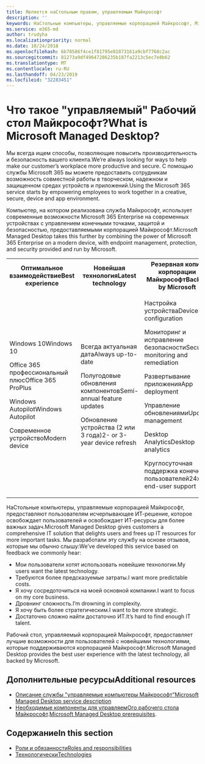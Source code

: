 ```yaml
---
title: Является наСтольным правом, управляемым Майкрософт
description: ''
keywords: НаСтольные компьютеры, управляемые корпорацией Майкрософт, Microsoft 365, служба, документация
ms.service: m365-md
author: trudyha
ms.localizationpriority: normal
ms.date: 10/24/2018
ms.openlocfilehash: 6b78586f4ce1f81795e01873161a9cbf7768c2ac
ms.sourcegitcommit: 81273a9df49647286235b187fa2213c5ec7e8b62
ms.translationtype: MT
ms.contentlocale: ru-RU
ms.lasthandoff: 04/23/2019
ms.locfileid: "32283451"
---
```

# <a name="what-is-microsoft-managed-desktop"></a><span data-ttu-id="422f6-103">Что такое "управляемый" Рабочий стол Майкрософт?</span><span class="sxs-lookup"><span data-stu-id="422f6-103">What is Microsoft Managed Desktop?</span></span>

<!--from Overview-->

<span data-ttu-id="422f6-104">Мы всегда ищем способы, позволяющие повысить производительность и безопасность вашего клиента.</span><span class="sxs-lookup"><span data-stu-id="422f6-104">We’re always looking for ways to help make our customer’s workplace more productive and secure.</span></span> <span data-ttu-id="422f6-105">С помощью службы Microsoft 365 вы можете предоставить сотрудникам возможность совместной работы в творческом, надежном и защищенном средах устройств и приложений.</span><span class="sxs-lookup"><span data-stu-id="422f6-105">Using the Microsoft 365 service starts by empowering employees to work together in a creative, secure, device and app environment.</span></span>

<span data-ttu-id="422f6-106">Компьютер, на котором реализована служба Майкрософт, использует современные возможности Microsoft 365 Enterprise на современных устройствах с управлением конечными точками, защитой и безопасностью, предоставляемыми корпорацией Майкрософт.</span><span class="sxs-lookup"><span data-stu-id="422f6-106">Microsoft Managed Desktop takes this further by combining the power of Microsoft 365 Enterprise on a modern device, with endpoint management, protection, and security provided and run by Microsoft.</span></span>


<table>
<tr><th><span data-ttu-id="422f6-107">Оптимальное взаимодействие</span><span class="sxs-lookup"><span data-stu-id="422f6-107">Best experience</span></span></th><th><span data-ttu-id="422f6-108">Новейшая технология</span><span class="sxs-lookup"><span data-stu-id="422f6-108">Latest technology</span></span></th><th><span data-ttu-id="422f6-109">Резервная копия корпорации Майкрософт</span><span class="sxs-lookup"><span data-stu-id="422f6-109">Backed by Microsoft</span></span></th></tr>
<tr><td><p><span data-ttu-id="422f6-110">Windows 10</span><span class="sxs-lookup"><span data-stu-id="422f6-110">Windows 10</span></span></p><p><span data-ttu-id="422f6-111">Office 365 профессиональный плюс</span><span class="sxs-lookup"><span data-stu-id="422f6-111">Office 365 ProPlus</span></span></p><p></p><p><span data-ttu-id="422f6-112">Windows Autopilot</span><span class="sxs-lookup"><span data-stu-id="422f6-112">Windows Autopilot</span></span></p><p><span data-ttu-id="422f6-113">Современное устройство</span><span class="sxs-lookup"><span data-stu-id="422f6-113">Modern device</span></span></p></td><td><p><span data-ttu-id="422f6-114">Всегда актуальная дата</span><span class="sxs-lookup"><span data-stu-id="422f6-114">Always up-to-date</span></span></p><p><span data-ttu-id="422f6-115">Полугодовые обновления компонентов</span><span class="sxs-lookup"><span data-stu-id="422f6-115">Semi-annual feature updates</span></span> </p><p><span data-ttu-id="422f6-116">Обновление устройства (2 или 3 года)</span><span class="sxs-lookup"><span data-stu-id="422f6-116">2- or 3-year device refresh</span></span></p></td><td><p><span data-ttu-id="422f6-117">Настройка устройства</span><span class="sxs-lookup"><span data-stu-id="422f6-117">Device configuration</span></span></p><p><span data-ttu-id="422f6-118">Мониторинг и исправление безопасности</span><span class="sxs-lookup"><span data-stu-id="422f6-118">Security monitoring and remediation</span></span></p><p><span data-ttu-id="422f6-119">Развертывание приложения</span><span class="sxs-lookup"><span data-stu-id="422f6-119">App deployment</span></span></p><p><span data-ttu-id="422f6-120">Управление обновлениями</span><span class="sxs-lookup"><span data-stu-id="422f6-120">Update management</span></span></p><p><span data-ttu-id="422f6-121">Desktop Analytics</span><span class="sxs-lookup"><span data-stu-id="422f6-121">Desktop analytics</span></span></p><p><span data-ttu-id="422f6-122">Круглосуточная поддержка конечных пользователей</span><span class="sxs-lookup"><span data-stu-id="422f6-122">24x7 end-user support</span></span></p></td></tr>
</table>

<span data-ttu-id="422f6-123">НаСтольные компьютеры, управляемые корпорацией Майкрософт, предоставляют пользователям исчерпывающее ИТ-решение, которое освобождает пользователей и освобождает ИТ-ресурсы для более важных задач.</span><span class="sxs-lookup"><span data-stu-id="422f6-123">Microsoft Managed Desktop gives customers a comprehensive IT solution that delights users and frees up IT resources for more important tasks.</span></span> <span data-ttu-id="422f6-124">Мы разработали эту службу на основе отзывов, которые мы обычно слышу:</span><span class="sxs-lookup"><span data-stu-id="422f6-124">We’ve developed this service based on feedback we commonly hear:</span></span>
- <span data-ttu-id="422f6-125">Мои пользователи хотят использовать новейшие технологии.</span><span class="sxs-lookup"><span data-stu-id="422f6-125">My users want the latest technology.</span></span>
- <span data-ttu-id="422f6-126">Требуются более предсказуемые затраты.</span><span class="sxs-lookup"><span data-stu-id="422f6-126">I want more predictable costs.</span></span>
- <span data-ttu-id="422f6-127">Я хочу сосредоточиться на моей основной компании.</span><span class="sxs-lookup"><span data-stu-id="422f6-127">I want to focus on my core business.</span></span> 
- <span data-ttu-id="422f6-128">Дровнинг сложность.</span><span class="sxs-lookup"><span data-stu-id="422f6-128">I’m drowning in complexity.</span></span> 
- <span data-ttu-id="422f6-129">Я хочу быть более стратегическим.</span><span class="sxs-lookup"><span data-stu-id="422f6-129">I want to be more strategic.</span></span> 
- <span data-ttu-id="422f6-130">Достаточно сложно найти достаточно ИТ.</span><span class="sxs-lookup"><span data-stu-id="422f6-130">It’s hard to find enough IT talent.</span></span>  

<span data-ttu-id="422f6-131">Рабочий стол, управляемый корпорацией Майкрософт, предоставляет лучшие возможности для пользователей с новейшими технологиями, которые поддерживаются корпорацией Майкрософт.</span><span class="sxs-lookup"><span data-stu-id="422f6-131">Microsoft Managed Desktop provides the best user experience with the latest technology, all backed by Microsoft.</span></span> 

## <a name="additional-resources"></a><span data-ttu-id="422f6-132">Дополнительные ресурсы</span><span class="sxs-lookup"><span data-stu-id="422f6-132">Additional resources</span></span>
- [<span data-ttu-id="422f6-133">Описание службы "управляемые компьютеры Майкрософт"</span><span class="sxs-lookup"><span data-stu-id="422f6-133">Microsoft Managed Desktop service description</span></span>](../service-description/index.md)
- <span data-ttu-id="422f6-134">[Необходимые компоненты для управляемОго рабочего стола Майкрософт](../get-ready/prerequisites.md).</span><span class="sxs-lookup"><span data-stu-id="422f6-134">[Microsoft Managed Desktop prerequisites](../get-ready/prerequisites.md).</span></span>

<!--When you enroll in Microsoft Managed Desktop, Microsoft provides you with devices that are configured to join your Azure Active Directory tenant. Windows 10, Office 365, and some apps and features associated with [Microsoft 365 Enterprise E5](https://www.microsoft.com/en-us/microsoft-365/compare-all-microsoft-365-plans) are installed (by Microsoft) on your devices. When your employees who are using these devices need help, they contact Microsoft Managed Desktop support (provided by Microsoft) through a custom chat app.--> 

<!--With Microsoft Managed Desktop, you get **software as a service** (Microsoft 365 E5), **Device as a service** (Microsoft Surface devices ready to use), and **IT support as a service** (Help desk and more).--> 
 
## <a name="in-this-section"></a><span data-ttu-id="422f6-135">Содержание</span><span class="sxs-lookup"><span data-stu-id="422f6-135">In this section</span></span>
- [<span data-ttu-id="422f6-136">Роли и обязанности</span><span class="sxs-lookup"><span data-stu-id="422f6-136">Roles and responsibilities</span></span>](roles-and-responsibilities.md)
- [<span data-ttu-id="422f6-137">Технологически</span><span class="sxs-lookup"><span data-stu-id="422f6-137">Technologies</span></span>](technologies.md)
